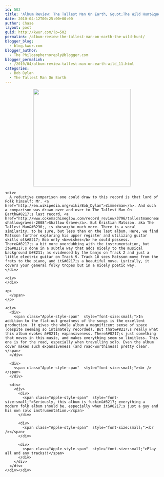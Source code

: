 ```yaml
---
id: 502
title: 'Album Review: The Tallest Man On Earth, &quot;The Wild Hunt&quot;'
date: 2010-04-12T00:25:00+00:00
author: Chase
layout: post
guid: http://kwur.com/?p=502
permalink: /album-review-the-tallest-man-on-earth-the-wild-hunt/
blogger_blog:
  - blog.kwur.com
blogger_author:
  - The Philosophernoreply@blogger.com
blogger_permalink:
  - /2010/04/album-review-tallest-man-on-earth-wild_11.html
categories:
  - Bob Dylan
  - The Tallest Man On Earth
---
```

<div class="pf-content">
  <p>
    <a onblur="try {parent.deselectBloggerImageGracefully();} catch(e) {}" href="http://www.kwur.com/blog/uploaded_images/tallest-man-on-earth-wild-hunt-cover-art-728781.jpg"><img style="display:block; margin:0px auto 10px; text-align:center;cursor:pointer; cursor:hand;width: 320px; height: 320px;" src="http://www.kwur.com/blog/uploaded_images/tallest-man-on-earth-wild-hunt-cover-art-728778.jpg" border="0" alt="" /></a><span class="Apple-style-span"  style="font-size:small;"></p> 
    
    <div>
      A reductive comparison one could draw to this record is that lord of Folk himself: Mr. <a href="http://en.wikipedia.org/wiki/Bob_Dylan">Zimmerman</a>. And such a comparison was drawn over and over to The Tallest Man On Earth&#8217;s last record, <a href="http://www.cokemachineglow.com/record_review/3796/tallestmanonearth-shallowgraves-2008">Shallow Grave</a>. But Kristian Matsson, aka The Tallest Man&#8230;, is <b>so</b> much more. There is a vocal similarity, to be sure, but less than on the last album. Here, we find Matsson further exploring his upper register and utilizing guitar skills ol&#8217; Bob only <b>wishes</b> he could possess. There&#8217;s a bit more overdubbing with the instrumentation, but it&#8217;s done in a subtle way that adds nicely to the musical background &#8211; as evidenced by the banjo on Track 2 and just a little electric guitar on Track 9. Track 10 sees Matsson move from the frets to the piano, and it&#8217;s a beautiful move. Lyrically, it covers your general folky tropes but in a nicely poetic way.
    </div>
    
    <div>
    </div>
    
    <p>
      </span>
    </p>
    
    <div>
      <div>
        <span class="Apple-style-span"  style="font-size:small;">In addition to the flat-out greatness of the songs is the excellent production. It gives the whole album a magnificent sense of space (despite seeming so intimately recorded). But that&#8217;s really what this album evokes &#8211; expansiveness. There&#8217;s just something that moves in this music, and makes everything seem so limitless. This one is for the road, especially when travelling solo. Even the album cover makes such expansiveness (and road-worthiness) pretty clear.</span>
      </div>
      
      <div>
        <span class="Apple-style-span"  style="font-size:small;"><br /></span>
      </div>
      
      <div>
        <div>
          <div>
            <span class="Apple-style-span"  style="font-size:small;">Seriously, this album is fuckin&#8217; everything a modern folk album should be, especially when it&#8217;s just a guy and his own solo instrumentation.</span>
          </div>
          
          <div>
            <span class="Apple-style-span"  style="font-size:small;"><br /></span>
          </div>
          
          <div>
            <span class="Apple-style-span"  style="font-size:small;">Play all and any tracks!!</span>
          </div>
        </div>
      </div>
    </div></div>